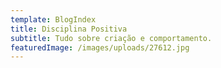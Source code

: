 ```yaml
---
template: BlogIndex
title: Disciplina Positiva
subtitle: Tudo sobre criação e comportamento.
featuredImage: /images/uploads/27612.jpg
---
```


